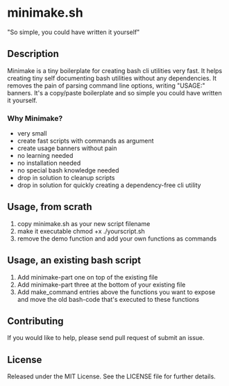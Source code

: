 # minimake.sh

"So simple, you could have written it yourself"

## Description

Minimake is a tiny boilerplate for creating bash cli utilities very fast. It
helps creating tiny self documenting bash utilities without any dependencies.
It removes the pain of parsing command line options, writing "USAGE:" banners.
It's a copy/paste boilerplate and so simple you could have written it yourself.

### Why Minimake?

- very small
- create fast scripts with commands as argument
- create usage banners without pain
- no learning needed
- no installation needed
- no special bash knowledge needed
- drop in solution to cleanup scripts
- drop in solution for quickly creating a dependency-free cli utility

## Usage, from scrath

1. copy minimake.sh as your new script filename
1. make it executable chmod +x ./yourscript.sh
1. remove the demo function and add your own functions as commands

## Usage, an existing bash script

1. Add minimake-part one on top of the existing file
1. Add minimake-part three at the bottom of your existing file
1. Add make_command entries above the functions you want to expose and move the
   old bash-code that's executed to these functions

## Contributing

If you would like to help, please send pull request of submit an issue.

## License

Released under the MIT License. See the LICENSE file for further details.
